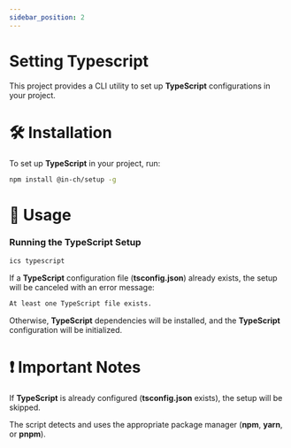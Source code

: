 ```yaml
---
sidebar_position: 2
---
```


# Setting Typescript

This project provides a CLI utility to set up **TypeScript** configurations in your project.

# 🛠 Installation

To set up **TypeScript** in your project, run:

```bash
npm install @in-ch/setup -g
```

# 🚀 Usage

### Running the TypeScript Setup

```bash
ics typescript
```

If a **TypeScript** configuration file (**tsconfig.json**) already exists, the setup will be canceled with an error message:

```bash
At least one TypeScript file exists.
```

Otherwise, **TypeScript** dependencies will be installed, and the **TypeScript** configuration will be initialized.

# ❗ Important Notes

If **TypeScript** is already configured (**tsconfig.json** exists), the setup will be skipped.

The script detects and uses the appropriate package manager (**npm**, **yarn**, or **pnpm**).
